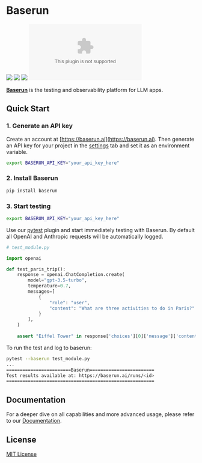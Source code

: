 # Baserun


[![](https://img.shields.io/badge/Visit%20Us-baserun.ai-brightgreen)](https://baserun.ai)
[![](https://img.shields.io/badge/View%20Documentation-Docs-yellow)](https://docs.baserun.ai)
[![](https://img.shields.io/badge/Join%20our%20community-Discord-blue)](https://discord.gg/xEPFsvSmkb)
[![Twitter](https://img.shields.io/twitter/follow/baserun.ai?style=social)](https://twitter.com/baserunai)

**[Baserun](https://baserun.ai)** is the testing and observability platform for LLM apps.

## Quick Start

### 1. Generate an API key
Create an account at [https://baserun.ai](https://baserun.ai). Then generate an API key for your project in the [settings](https://baserun.ai/settings) tab and set it as an environment variable.

```bash
export BASERUN_API_KEY="your_api_key_here"
```

### 2. Install Baserun

```bash
pip install baserun
```

### 3. Start testing

```bash
export BASERUN_API_KEY="your_api_key_here"
```

Use our [pytest](https://docs.pytest.org) plugin and start immediately testing with Baserun. By default all OpenAI and Anthropic requests will be automatically logged.

```python
# test_module.py

import openai

def test_paris_trip():
    response = openai.ChatCompletion.create(
        model="gpt-3.5-turbo",
        temperature=0.7,
        messages=[
            {
                "role": "user",
                "content": "What are three activities to do in Paris?"
            }
        ],
    )
    
    assert "Eiffel Tower" in response['choices'][0]['message']['content']
```

To run the test and log to baserun:

```bash
pytest --baserun test_module.py
...
========================Baserun========================
Test results available at: https://baserun.ai/runs/<id>
=======================================================
```

## Documentation
For a deeper dive on all capabilities and more advanced usage, please refer to our [Documentation](https://docs.baserun.ai).

## License

[MIT License](https://github.com/baserun-ai/baserun-py/blob/main/LICENSE)
